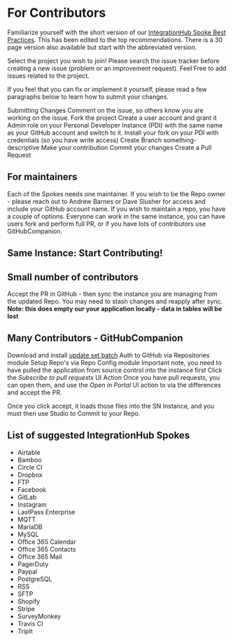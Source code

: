# For Contributors

Familiarize yourself with the short version of our [IntegrationHub Spoke Best Practices](SpokeDevelopmentBestPracticesPublic.docx). This has been edited to the top recommendations. There is a 30 page version also available but start with the abbreviated version.

Select the project you wish to join!
Please search the issue tracker before creating a new issue (problem or an improvement request). Feel Free to add issues related to the project.

If you feel that you can fix or implement it yourself, please read a few paragraphs below to learn how to submit your changes.

Submitting Changes
Comment on the issue, so others know you are working on the issue.
Fork the project
Create a user account and grant it Admin role on your Personal Developer Instance (PDI) with the same name as your GitHub account and switch to it.
Install your fork on your PDI with credentials (so you have write access)
Create Branch something-descriptive
Make your contribution
Commit your changes
Create a Pull Request

## For maintainers

 Each of the Spokes needs one maintainer. If you wish to be the Repo owner - please reach out to Andrew Barnes or Dave Slusher for access and include your GitHub account name.
 If you wish to maintain a repo, you have a couple of options. Everyone can work in the same instance, you can have users fork and perform full PR, or if you have lots of contributors use GitHubCompanion.

## Same Instance: Start Contributing!

## Small number of contributors

Accept the PR in GitHub - then sync the instance you are managing from the updated Repo. You may need to stash changes and reapply after sync. **Note: this does empty our your application locally - data in tables will be lost**

## Many Contributors - GitHubCompanion

Download and install [update set batch](https://github.com/ServiceNowDevProgram/SpoketoberfestResources/raw/master/2GHC.xml)
Auth to GitHub via Repositories module
Setup Repo's via Repo Config module
    Important note, you need to have pulled the application from source control into the instance first
Click the *Subscribe to pull requests* UI Action
Once you have pull requests, you can open them, and use the *Open in Portal* UI action to via the differences and accept the PR.

Once you click accept, it loads those files into the SN Instance, and you must then use Studio to Commit to your Repo.

## List of suggested IntegrationHub Spokes

* Airtable
* Bamboo
* Circle CI
* Dropbox
* FTP
* Facebook
* GitLab
* Instagram
* LastPass Enterprise
* MQTT
* MariaDB
* MySQL
* Office 365 Calendar
* Office 365 Contacts
* Office 365 Mail
* PagerDuty
* Paypal
* PostgreSQL
* RSS
* SFTP
* Shopify
* Stripe
* SurveyMonkey
* Travis CI
* TripIt
